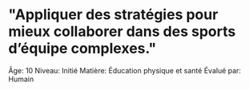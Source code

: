 # "Appliquer des stratégies pour mieux collaborer dans des sports d’équipe complexes."

Âge: 10
Niveau: Initié
Matière: Éducation physique et santé
Évalué par: Humain